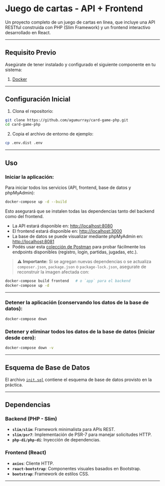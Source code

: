 # Juego de cartas - API + Frontend

Un proyecto completo de un juego de cartas en línea, que incluye una API RESTful construida con PHP (Slim Framework) y un frontend interactivo desarrollado en React.

---

## Requisito Previo

Asegúrate de tener instalado y configurado el siguiente componente en tu sistema:

1. [Docker](https://www.docker.com/products/docker-desktop)

---

## Configuración Inicial

1. Clona el repositorio:
 
```bash
git clone https://github.com/agumurray/card-game-php.git
cd card-game-php
````

2. Copia el archivo de entorno de ejemplo:

```bash
cp .env.dist .env
```

---

## Uso

### Iniciar la aplicación:

Para iniciar todos los servicios (API, frontend, base de datos y phpMyAdmin):

```bash
docker-compose up -d --build
```

Esto asegurará que se instalen todas las dependencias tanto del backend como del frontend.

* La API estará disponible en: [http://localhost:8080](http://localhost:8080)
* El frontend estará disponible en: [http://localhost:3000](http://localhost:3000)
* La base de datos se puede visualizar mediante phpMyAdmin en: [http://localhost:8081](http://localhost:8081)
* Podés usar esta [colección de Postman](https://agustin-7610866.postman.co/workspace/Agustin's-Workspace~410d3a08-beda-4a71-8e6a-fc78d13e900c/collection/43658514-79d729d0-10a9-429b-83d5-e2097f882833?action=share&creator=43658514&active-environment=43658514-925d8b7a-8a96-4b2e-a068-d062fdada82e) para probar fácilmente los endpoints disponibles (registro, login, partidas, jugadas, etc.).

> ⚠️ **Importante:** Si se agregan nuevas dependencias o se actualiza `composer.json`, `package.json` o `package-lock.json`, asegurate de reconstruir la imagen afectada con:

```bash
docker-compose build frontend   # o `app` para el backend
docker-compose up -d
```

---

### Detener la aplicación (conservando los datos de la base de datos):

```bash
docker-compose down
```

### Detener y eliminar todos los datos de la base de datos (iniciar desde cero):

```bash
docker-compose down -v
```

---

## Esquema de Base de Datos

El archivo [`init.sql`](api/init.sql) contiene el esquema de base de datos provisto en la práctica.

---

## Dependencias

### Backend (PHP - Slim)

* **`slim/slim`**: Framework minimalista para APIs REST.
* **`slim/psr7`**: Implementación de PSR-7 para manejar solicitudes HTTP.
* **`php-di/php-di`**: Inyección de dependencias.

### Frontend (React)

* **`axios`**: Cliente HTTP.
* **`react-bootstrap`**: Componentes visuales basados en Bootstrap.
* **`bootstrap`**: Framework de estilos CSS.

---